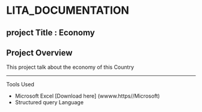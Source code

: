 # LITA_DOCUMENTATION
## project Title : Economy

## Project Overview
This project talk about the economy of this Country

 ------
 Tools Used
 - Microsoft Excel [Download here] (wwww.https//Microsoft)
 - Structured query Language

